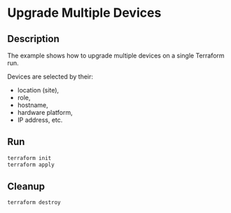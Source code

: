 
# Upgrade Multiple Devices

## Description

The example shows how to upgrade multiple devices on a single Terraform run.

Devices are selected by their:

- location (site),
- role,
- hostname,
- hardware platform,
- IP address, etc.

## Run

```sh
terraform init
terraform apply
```

## Cleanup

```sh
terraform destroy
```
